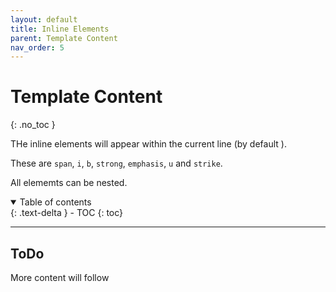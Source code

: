 ```yaml
---
layout: default
title: Inline Elements
parent: Template Content
nav_order: 5
---
```


# Template Content
{: .no_toc }

THe inline elements will appear within the current line (by default ).

These are `span`, `i`, `b`, `strong`, `emphasis`, `u` and `strike`.

All elememts can be nested.

<details open markdown="block">
  <summary>
    Table of contents
  </summary>
  {: .text-delta }
- TOC
{: toc}
</details>

---

## ToDo

More content will follow
